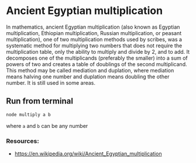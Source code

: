 # Ancient Egyptian multiplication
In mathematics, ancient Egyptian multiplication (also known as Egyptian multiplication, Ethiopian multiplication, Russian multiplication, or peasant multiplication), one of two multiplication methods used by scribes, was a systematic method for multiplying two numbers that does not require the multiplication table, only the ability to multiply and divide by 2, and to add. It decomposes one of the multiplicands (preferably the smaller) into a sum of powers of two and creates a table of doublings of the second multiplicand. This method may be called mediation and duplation, where mediation means halving one number and duplation means doubling the other number. It is still used in some areas.

## Run from terminal
```sh
node multiply a b
```
where `a` and `b` can be any number

### Resources:
* https://en.wikipedia.org/wiki/Ancient_Egyptian_multiplication
